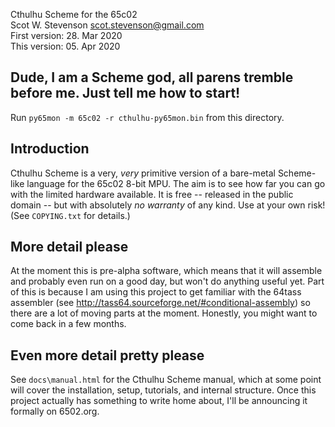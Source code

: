 Cthulhu Scheme for the 65c02   
Scot W. Stevenson <scot.stevenson@gmail.com>   
First version: 28. Mar 2020  
This version: 05. Apr 2020  

## Dude, I am a Scheme god, all parens tremble before me. Just tell me how to start!

Run `py65mon -m 65c02 -r cthulhu-py65mon.bin` from this directory.


## Introduction

Cthulhu Scheme is a very, _very_ primitive version of a bare-metal Scheme-like
language for the 65c02 8-bit MPU. The aim is to see how far you can go with the
limited hardware available. It is free -- released in the public domain -- but
with absolutely _no warranty_ of any kind.  Use at your own risk! (See
`COPYING.txt` for details.) 


## More detail please

At the moment this is pre-alpha software, which means that it will assemble and
probably even run on a good day, but won't do anything useful yet. Part of this
is because I am using this project to get familiar with the 64tass assembler
(see http://tass64.sourceforge.net/#conditional-assembly) so there are a lot of
moving parts at the moment. Honestly, you might want to come back in a few
months. 


## Even more detail pretty please 

See `docs\manual.html` for the Cthulhu Scheme manual, which at some point will
cover the installation, setup, tutorials, and internal structure. Once this
project actually has something to write home about, I'll be announcing it
formally on 6502.org.
